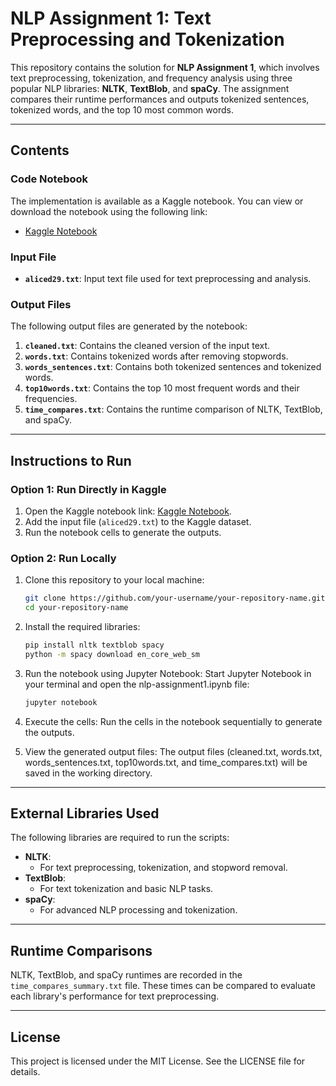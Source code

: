 
# NLP Assignment 1: Text Preprocessing and Tokenization

This repository contains the solution for **NLP Assignment 1**, which involves text preprocessing, tokenization, and frequency analysis using three popular NLP libraries: **NLTK**, **TextBlob**, and **spaCy**. The assignment compares their runtime performances and outputs tokenized sentences, tokenized words, and the top 10 most common words.

---

## **Contents**

### **Code Notebook**
The implementation is available as a Kaggle notebook. You can view or download the notebook using the following link:

- [Kaggle Notebook](https://www.kaggle.com/code/pawaritdilokwuttisit/nlp-assignment1)

### **Input File**
- **`aliced29.txt`**: Input text file used for text preprocessing and analysis.

### **Output Files**
The following output files are generated by the notebook:
1. **`cleaned.txt`**: Contains the cleaned version of the input text.
2. **`words.txt`**: Contains tokenized words after removing stopwords.
3. **`words_sentences.txt`**: Contains both tokenized sentences and tokenized words.
4. **`top10words.txt`**: Contains the top 10 most frequent words and their frequencies.
5. **`time_compares.txt`**: Contains the runtime comparison of NLTK, TextBlob, and spaCy.

---

## **Instructions to Run**

### **Option 1: Run Directly in Kaggle**
1. Open the Kaggle notebook link: [Kaggle Notebook](https://www.kaggle.com/code/pawaritdilokwuttisit/nlp-assignment1).
2. Add the input file (`aliced29.txt`) to the Kaggle dataset.
3. Run the notebook cells to generate the outputs.

### **Option 2: Run Locally**
1. Clone this repository to your local machine:
   ```bash
   git clone https://github.com/your-username/your-repository-name.git
   cd your-repository-name
   ```
2. Install the required libraries:
   ```bash
   pip install nltk textblob spacy
   python -m spacy download en_core_web_sm
   ```
3. Run the notebook using Jupyter Notebook: Start Jupyter Notebook in your terminal and open the nlp-assignment1.ipynb file:
   ```bash
   jupyter notebook
   ```
4. Execute the cells: Run the cells in the notebook sequentially to generate the outputs.

5. View the generated output files: The output files (cleaned.txt, words.txt, words_sentences.txt, top10words.txt, and time_compares.txt) will be saved in the working directory.

---

## **External Libraries Used**
The following libraries are required to run the scripts:
- **NLTK**:
  - For text preprocessing, tokenization, and stopword removal.
- **TextBlob**:
  - For text tokenization and basic NLP tasks.
- **spaCy**:
  - For advanced NLP processing and tokenization.

---

## **Runtime Comparisons**
NLTK, TextBlob, and spaCy runtimes are recorded in the `time_compares_summary.txt` file. These times can be compared to evaluate each library's performance for text preprocessing.

---

## **License**
This project is licensed under the MIT License. See the LICENSE file for details.
